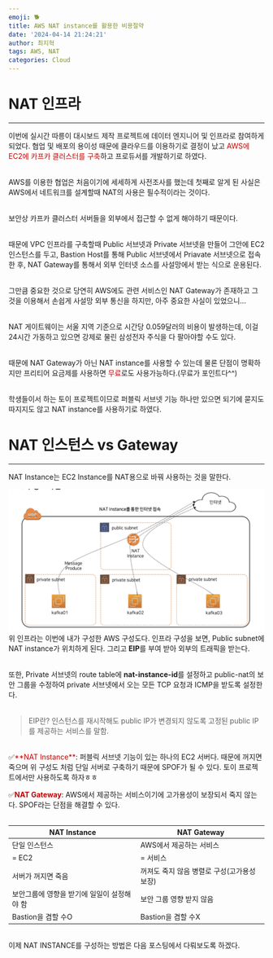 ```yaml
---
emoji: 🐕
title: AWS NAT instance를 활용한 비용절약
date: '2024-04-14 21:24:21'
author: 최지혁
tags: AWS, NAT
categories: Cloud
---
```

# NAT 인프라
----------
이번에 실시간 따릉이 대시보드 제작 프로젝트에 데이터 엔지니어 및 인프라로 참여하게 되었다. 
협업 및 배포의 용이성 때문에 클라우드를 이용하기로 결정이 났고 <font color="#c00000">AWS에 EC2에 카프카 클러스터를 구축</font>하고 프로듀서를 개발하기로 하였다.  
<br/>

AWS를 이용한 협업은 처음이기에 세세하게 사전조사를 했는데 첫째로 알게 된 사실은 AWS에서 네트워크를 설계할때 NAT의 사용은 필수적이라는 것이다.  
<br/>


보안상 카프카 클러스터 서버들을 외부에서 접근할 수 없게 해야하기 때문이다.  
<br/>

때문에 VPC 인프라를 구축할때 Public 서브넷과 Private 서브넷을 만들어 그안에 EC2 인스턴스를 두고, Bastion Host를 통해 Public 서브넷에서 Priavate 서브넷으로 접속한 후, NAT Gateway를 통해서 외부 인터넷 소스를 사설망에서 받는 식으로 운용된다.  
<br/>

그만큼 중요한 것으로 당연히 AWS에도 관련 서비스인 NAT Gateway가 존재하고 그것을 이용해서 손쉽게 사설망 외부 통신을 하지만, 아주 중요한 사실이 있었으니...  
<br/>

NAT 게이트웨이는 서울 지역 기준으로 시간당 0.059달러의 비용이 발생하는데, 이걸 24시간 가동하고 있으면 강제로 물린 삼성전자 주식을 다 팔아야할 수도 있다.  
<br/>

때문에 NAT Gateway가 아닌 NAT instance를 사용할 수 있는데 물론 단점이 명확하지만 프리티어 요금제를 사용하면 <font color="#c00000">무료</font>로도 사용가능하다.(무료가 포인트다^^)  
<br/>

학생들이서 하는 토이 프로젝트이므로 퍼블릭 서브넷 기능 하나만 있으면 되기에 묻지도 따지지도 않고 NAT instance를 사용하기로 하였다.  


# NAT 인스턴스 vs Gateway
-----------------------
NAT Instance는 EC2 Instance를 NAT용으로 바꿔 사용하는 것을 말한다.

![사진](./AWS-VPC.png)
위 인프라는 이번에 내가 구성한 AWS 구성도다.
인프라 구성을 보면, Public subnet에 NAT instance가 위치하게 된다. 그리고 **EIP**를 부여 받아 외부의 트래픽을 받는다.  
<br/>

또한, Private 서브넷의 route table에 **nat-instance-id**를 설정하고 public-nat의 보안 그룹을 수정하여 private 서브넷에서 오는 모든 TCP 요청과 ICMP을 받도록 설정한다.  
<br/>
> EIP란?
> 인스턴스를 재시작해도 public IP가 변경되지 않도록 고정된 public IP를 제공하는 서비스를 말함.  
<br/>
✅<font color="#c00000">**NAT Instance**</font>: 퍼블릭 서브넷 기능이 있는 하나의 EC2 서버다. 때문에 꺼지면 죽으며 위 구성도 처럼 단일 서버로 구축하기 때문에 SPOF가 될 수 있다. 토이 프로젝트에서만 사용하도록 하자ㅎㅎ

✅<font color="#c00000">**NAT Gateway**</font>: AWS에서 제공하는 서비스이기에 고가용성이 보장되서 죽지 않는다. SPOF라는 단점을 해결할 수 있다.  
<br/>

| **NAT Instance**         | **NAT Gateway**           |
| ------------------------ | ------------------------- |
| 단일 인스턴스                  | AWS에서 제공하는 서비스            |
| = EC2                    | = 서비스                     |
| 서버가 꺼지면 죽음               | 꺼져도 죽지 않음 병렬로 구성(고가용성 보장) |
| 보안그룹에 영향을 받기에 일일이 설정해야 함 | 보안 그룹 영향 받지 않음            |
| Bastion을 겸할 수O           | Bastion을 겸할 수X            |

<br/>
이제 NAT INSTANCE를 구성하는 방법은 다음 포스팅에서 다뤄보도록 하겠다.
